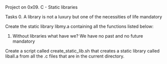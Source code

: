 Project on 0x09. C - Static libraries

Tasks
0. A library is not a luxury but one of the necessities of life
mandatory

Create the static library libmy.a containing all the functions listed below:


1. Without libraries what have we? We have no past and no future
mandatory

Create a script called create_static_lib.sh that creates a static library called liball.a from all the .c files that are in the current directory.


